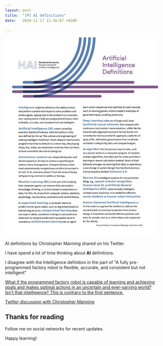 ```yaml
---
layout: post
title:  "[P] AI definitions"
date:   2020-11-17 11:36:07 +0100

---
```




<img src="/assets/img/ai-definitions.jpeg" width="700" />

AI definitions by Christopher Manning shared on his Twitter.

I have spend a lot of time thinking about **AI** definitions.

I disagree with the Intelligence definition in the part of "A fully pre-programmed factory robot is flexible, accurate, and consistent but not intelligent"

[What if the programmed factory robot is capable of learning and achieving goals and makes optimal actions in an uncertain and ever-varying world? Isn't that intelligence? This is contrary to the first sentence.](https://www.linkedin.com/posts/blagojdelipetrev_christopher-manning-on-twitter-activity-6734427988814909440-5-H0)

[Twitter discussion with Christopher Manning](https://twitter.com/chrmanning/status/1328819524309639169)



## Thanks for reading


Follow me on social networks for recent updates.


Happy learning!

